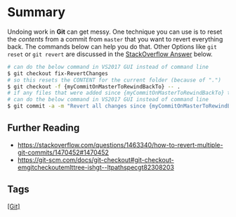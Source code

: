 # Summary
Undoing work in **Git** can get messy. One technique you can use is to reset the *contents* from a commit from `master` that you want to revert everything back. The commands below can help you do that. Other Options like `git reset` or `git revert` are discussed in the [StackOverflow Answer](https://stackoverflow.com/questions/1463340/how-to-revert-multiple-git-commits/1470452#1470452) below.

```bash
# can do the below command in VS2017 GUI instead of command line
$ git checkout fix-RevertChanges 
# so this resets the CONTENT for the current folder (because of ".") 
$ git checkout -f {myCommitOnMasterToRewindBackTo} -- . 
# if any files that were added since {myCommitOnMasterToRewindBackTo} these need to be manually deleted
# can do the below command in VS2017 GUI instead of command line
$ git commit -a -m "Revert all changes since {myCommitOnMasterToRewindBackTo}" 
```
 
## Further Reading
- https://stackoverflow.com/questions/1463340/how-to-revert-multiple-git-commits/1470452#1470452
- https://git-scm.com/docs/git-checkout#git-checkout-emgitcheckoutemlttree-ishgt--ltpathspecgt82308203

## Tags
[[Git]](https://code.cmich.edu/search?project_id=365&repository_ref=master&scope=wiki_blobs&search=GitTag)